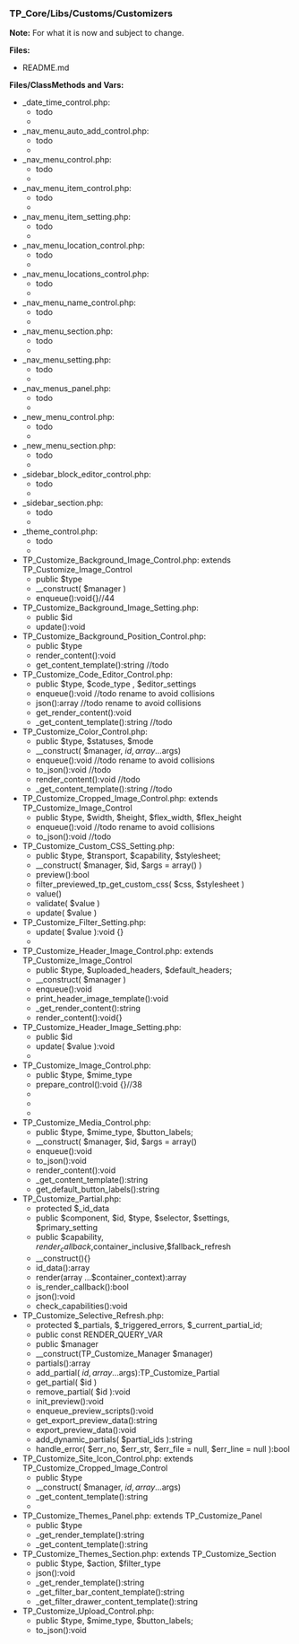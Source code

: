 ### TP_Core/Libs/Customs/Customizers

**Note:** For what it is now and subject to change. 

**Files:** 
- README.md

**Files/ClassMethods and Vars:**  
- _date_time_control.php: 	
	* todo 
	*  
- _nav_menu_auto_add_control.php: 	
	* todo 
	*  
- _nav_menu_control.php: 	
	* todo 
	*  
- _nav_menu_item_control.php: 	
	* todo 
	*  
- _nav_menu_item_setting.php: 	
	* todo 
	*  
- _nav_menu_location_control.php: 	
	* todo 
	*  
- _nav_menu_locations_control.php: 	
	* todo 
	*  
- _nav_menu_name_control.php: 	
	* todo 
	*  
- _nav_menu_section.php: 	
	* todo 
	*  
- _nav_menu_setting.php: 	
	* todo 
	*  
- _nav_menus_panel.php: 	
	* todo 
	*  
- _new_menu_control.php: 	
	* todo 
	*  
- _new_menu_section.php: 	
	* todo 
	*  
- _sidebar_block_editor_control.php: 	
	* todo 
	*  
- _sidebar_section.php: 	
	* todo 
	*  
- _theme_control.php: 	
	* todo 
	*  
- TP_Customize_Background_Image_Control.php: extends TP_Customize_Image_Control	
	* public $type 
	* __construct( $manager ) 
	* enqueue():void{}//44 
- TP_Customize_Background_Image_Setting.php: 	
	* public $id 
	* update():void 
- TP_Customize_Background_Position_Control.php: 	
	* public $type 
	* render_content():void 
	* get_content_template():string //todo
- TP_Customize_Code_Editor_Control.php: 	
	* public $type, $code_type , $editor_settings 
	* enqueue():void //todo rename to avoid collisions 
	* json():array //todo rename to avoid collisions  
	* get_render_content():void 
	* _get_content_template():string //todo
- TP_Customize_Color_Control.php: 	
	* public $type, $statuses, $mode  
	* __construct( $manager, $id,array ...$args) 
	* enqueue():void //todo rename to avoid collisions  
	* to_json():void //todo
	* render_content():void //todo 
	* _get_content_template():string //todo 
- TP_Customize_Cropped_Image_Control.php: extends TP_Customize_Image_Control	
	* public $type, $width, $height, $flex_width, $flex_height
	* enqueue():void //todo rename to avoid collisions  
	* to_json():void //todo
- TP_Customize_Custom_CSS_Setting.php: 	
	* public $type, $transport, $capability, $stylesheet; 
	* __construct( $manager, $id, $args = array() ) 
	* preview():bool 
	* filter_previewed_tp_get_custom_css( $css, $stylesheet ) 
	* value() 
	* validate( $value ) 
	* update( $value ) 
- TP_Customize_Filter_Setting.php: 	
	* update( $value ):void {} 
	*  
- TP_Customize_Header_Image_Control.php: extends TP_Customize_Image_Control	
	* public $type, $uploaded_headers, $default_headers; 
	* __construct( $manager ) 
	* enqueue():void 
	* print_header_image_template():void 
	* _get_render_content():string 
	* render_content():void{} 
- TP_Customize_Header_Image_Setting.php: 	
	* public $id 
	* update( $value ):void  
	*  
- TP_Customize_Image_Control.php: 	
	* public $type, $mime_type 
	* prepare_control():void {}//38 
	*  
	*  
	*  
- TP_Customize_Media_Control.php: 	
	* public $type, $mime_type, $button_labels; 
	* __construct( $manager, $id, $args = array() 
	* enqueue():void 
	* to_json():void 
	* render_content():void 
	* _get_content_template():string 
	* get_default_button_labels():string 
- TP_Customize_Partial.php: 	
	* protected $_id_data 
	* public $component, $id, $type, $selector, $settings, $primary_setting 
	* public $capability, $render_callback,$container_inclusive,$fallback_refresh 
	* __construct(){} 
	* id_data():array 
	* render(array ...$container_context):array 
	* is_render_callback():bool 
	* json():void 
	* check_capabilities():void 
- TP_Customize_Selective_Refresh.php: 	
	* protected $_partials, $_triggered_errors, $_current_partial_id;  
	* public const RENDER_QUERY_VAR 
	* public $manager 
	* __construct(TP_Customize_Manager $manager) 
	* partials():array 
	* add_partial( $id,array ...$args):TP_Customize_Partial 
	* get_partial( $id ) 
	* remove_partial( $id ):void 
	* init_preview():void 
	* enqueue_preview_scripts():void 
	* get_export_preview_data():string 
	* export_preview_data():void 
	* add_dynamic_partials( $partial_ids ):string 
	* handle_error( $err_no, $err_str, $err_file = null, $err_line = null ):bool 
- TP_Customize_Site_Icon_Control.php: extends TP_Customize_Cropped_Image_Control	
	* public $type 
	* __construct( $manager, $id,array ...$args) 
	* _get_content_template():string 
	*  
- TP_Customize_Themes_Panel.php: extends TP_Customize_Panel	
	* public $type 
	* _get_render_template():string 
	* _get_content_template():string 
- TP_Customize_Themes_Section.php: extends TP_Customize_Section	
	* public $type, $action, $filter_type 
	* json():void 
	* _get_render_template():string 
	* _get_filter_bar_content_template():string 
	* _get_filter_drawer_content_template():string 
- TP_Customize_Upload_Control.php: 	
	* public $type, $mime_type, $button_labels; 
	* to_json():void 
